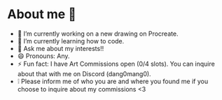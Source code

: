 # About me 🍡

- 🔭 I’m currently working on a new drawing on Procreate.
- 🌱 I’m currently learning how to code.
- 💬 Ask me about my interests!!
- 😄 Pronouns: Any.
- ⚡ Fun fact: I have Art Commissions open (0/4 slots). You can inquire about that with me on Discord (dang0mang0).
- ❕ Please inform me of who you are and where you found me if you choose to inquire about my commissions <3 
